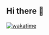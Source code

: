 ## Hi there 👋

[![wakatime](https://wakatime.com/badge/user/018ef754-e32b-4026-b87c-25ec8bc6455f.svg)](https://wakatime.com/@018ef754-e32b-4026-b87c-25ec8bc6455f)
<!--
**at0m1cc/at0m1cc** is a ✨ _special_ ✨ repository because its `README.md` (this file) appears on your GitHub profile.

Here are some ideas to get you started:

- 🔭 I’m currently working on ...
- 🌱 I’m currently learning ...
- 👯 I’m looking to collaborate on ...
- 🤔 I’m looking for help with ...
- 💬 Ask me about ...
- 📫 How to reach me: ...
- 😄 Pronouns: ...
- ⚡ Fun fact: ...
-->
